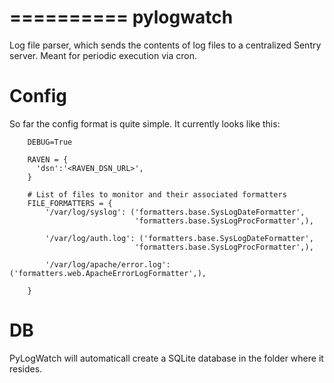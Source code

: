 ==========
pylogwatch
==========
Log file parser, which sends the contents of log files to a centralized Sentry server. Meant for periodic execution via cron.

Config
==========
So far the config format is quite simple. It currently looks like this:
```
    DEBUG=True

    RAVEN = {
      'dsn':'<RAVEN_DSN_URL>',
    }

    # List of files to monitor and their associated formatters
    FILE_FORMATTERS = {
        '/var/log/syslog': ('formatters.base.SysLogDateFormatter',
                            'formatters.base.SysLogProcFormatter',),

        '/var/log/auth.log': ('formatters.base.SysLogDateFormatter',
                            'formatters.base.SysLogProcFormatter',),

        '/var/log/apache/error.log': ('formatters.web.ApacheErrorLogFormatter',),

    }

```

DB
==========
PyLogWatch will automaticall create a SQLite database in the folder where it resides.
